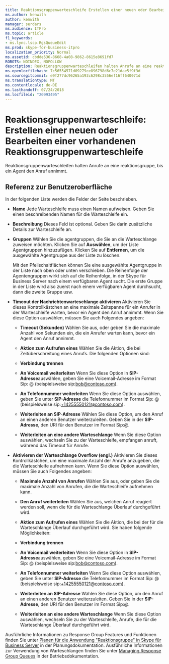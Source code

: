 ```yaml
---
title: Reaktionsgruppenwarteschleife Erstellen einer neuen oder Bearbeiten einer vorhandenen
ms.author: kenwith
author: kenwith
manager: serdars
ms.audience: ITPro
ms.topic: article
f1_keywords:
- ms.lync.lscp.RgsQueueEdit
ms.prod: skype-for-business-itpro
localization_priority: Normal
ms.assetid: cbdde536-8668-4a08-9862-8615e8691fd7
ROBOTS: NOINDEX, NOFOLLOW
description: Reaktionsgruppenwarteschleifen halten Anrufe an eine reaktionsgruppe, bis ein Agent den Anruf annimmt.
ms.openlocfilehash: 7c56554571d09279ce896798d6c7e21dae5f9f3d
ms.sourcegitcommit: e9f277dc96265a193c6298c3556ef16ff640071d
ms.translationtype: MT
ms.contentlocale: de-DE
ms.lasthandoff: 07/24/2018
ms.locfileid: "20993495"
---
```

# <a name="response-groups-queue-create-new-or-edit-existing"></a>Reaktionsgruppenwarteschleife: Erstellen einer neuen oder Bearbeiten einer vorhandenen Reaktionsgruppenwarteschleife
 
Reaktionsgruppenwarteschleifen halten Anrufe an eine reaktionsgruppe, bis ein Agent den Anruf annimmt.
  
## <a name="ui-reference"></a>Referenz zur Benutzeroberfläche

In der folgenden Liste werden die Felder der Seite beschrieben.
  
- **Name** Jede Warteschleife muss einen Namen aufweisen. Geben Sie einen beschreibenden Namen für die Warteschleife ein.
    
- **Beschreibung** Dieses Feld ist optional. Geben Sie darin zusätzliche Details zur Warteschleife an.
    
- **Gruppen** Wählen Sie die agentgruppen, die Sie an die Warteschlange zuweisen möchten. Klicken Sie auf **Auswählen**, um der Liste Agentgruppen hinzuzufügen. Klicken Sie auf **Entfernen**, um die ausgewählte Agentgruppe aus der Liste zu löschen.
    
    Mit den Pfeilschaltflächen können Sie eine ausgewählte Agentgruppe in der Liste nach oben oder unten verschieben. Die Reihenfolge der Agentengruppen wirkt sich auf die Reihenfolge, in der Skype für Business Server nach einem verfügbaren Agent sucht. Die erste Gruppe in der Liste wird also zuerst nach einem verfügbaren Agent durchsucht, dann die zweite Gruppe usw.
    
- **Timeout der Nachrichtenwarteschlange aktivieren** Aktivieren Sie dieses Kontrollkästchen an eine maximale Zeitspanne für ein Anrufer in der Warteschleife warten, bevor ein Agent den Anruf annimmt. Wenn Sie diese Option auswählen, müssen Sie auch Folgendes angeben:
    
  - **Timeout (Sekunden)** Wählen Sie aus, oder geben Sie die maximale Anzahl von Sekunden ein, die ein Anrufer warten kann, bevor ein Agent den Anruf annimmt.
    
  - **Aktion zum Aufrufen eines** Wählen Sie die Aktion, die bei Zeitüberschreitung eines Anrufs. Die folgenden Optionen sind:
    
  - **Verbindung trennen**
    
  - **An Voicemail weiterleiten** Wenn Sie diese Option in **SIP-Adresse**auswählen, geben Sie eine Voicemail-Adresse im Format Sip:<username> @ <domainname> (beispielsweise sip:bob@contoso.com).
    
  - **An Telefonnummer weiterleiten** Wenn Sie diese Option auswählen, geben Sie unter **SIP-Adresse** die Telefonnummer im Format Sip:<number> @ <domainname> (beispielsweise sip:+14255550121@contoso.com).
    
  - **Weiterleiten an SIP-Adresse** Wählen Sie diese Option, um den Anruf an einen anderen Benutzer weiterzuleiten. Geben Sie in der **SIP-Adresse**, den URI für den Benutzer im Format Sip:<username>@<domainname>.
    
  - **Weiterleiten an eine andere Warteschlange** Wenn Sie diese Option auswählen, wechseln Sie zu der Warteschleife, empfangen anruft, während das Timeout für Anrufe.
    
- **Aktivieren der Warteschlange Overflow (engl.)** Aktivieren Sie dieses Kontrollkästchen, um eine maximale Anzahl der Anrufe anzugeben, die die Warteschleife aufnehmen kann. Wenn Sie diese Option auswählen, müssen Sie auch Folgendes angeben:
    
  - **Maximale Anzahl von Anrufen** Wählen Sie aus, oder geben Sie die maximale Anzahl von Anrufen, die die Warteschleife aufnehmen kann.
    
  - **Den Anruf weiterleiten** Wählen Sie aus, welchen Anruf reagiert werden soll, wenn die für die Warteschlange Überlauf durchgeführt wird.
    
  - **Aktion zum Aufrufen eines** Wählen Sie die Aktion, die bei der für die Warteschlange Überlauf durchgeführt wird. Sie haben folgende Möglichkeiten:
    
  - **Verbindung trennen**
    
  - **An Voicemail weiterleiten** Wenn Sie diese Option in **SIP-Adresse**auswählen, geben Sie eine Voicemail-Adresse im Format Sip:<username> @ <domainname> (beispielsweise sip:bob@contoso.com).
    
  - **An Telefonnummer weiterleiten** Wenn Sie diese Option auswählen, geben Sie unter **SIP-Adresse** die Telefonnummer im Format Sip:<number> @ <domainname> (beispielsweise sip:+14255550121@contoso.com).
    
  - **Weiterleiten an SIP-Adresse** Wählen Sie diese Option, um den Anruf an einen anderen Benutzer weiterzuleiten. Geben Sie in der **SIP-Adresse**, den URI für den Benutzer im Format Sip:<username>@<domainname>.
    
  - **Weiterleiten an eine andere Warteschlange** Wenn Sie diese Option auswählen, wechseln Sie zu der Warteschleife, Anrufe, die für die Warteschlange Überlauf durchgeführt wird.
    
Ausführliche Informationen zu Response Group Features und Funktionen finden Sie unter [Planen für die Anwendung "Reaktionsgruppe" in Skype für Business Server](../../../plan-your-deployment/enterprise-voice-solution/response-group.md) in der Planungsdokumentation. Ausführliche Informationen zur Verwendung von Warteschlangen finden Sie unter [Managing Response Group Queues](http://technet.microsoft.com/library/1e91720c-ab67-4dfb-b30c-0ef2a8012310.aspx) in der Betriebsdokumentation.
  

